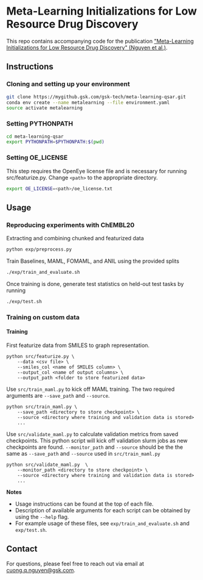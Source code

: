 # Meta-Learning Initializations for Low Resource Drug Discovery
This repo contains accompanying code for the publication ["Meta-Learning Initializations for Low Resource Drug Discovery" (Nguyen et al.)](https://arxiv.org/abs/2003.05996).

## Instructions
### Cloning and setting up your environment
```bash
git clone https://mygithub.gsk.com/gsk-tech/meta-learning-qsar.git
conda env create --name metalearning --file environment.yaml
source activate metalearning
```
### Setting PYTHONPATH
```bash
cd meta-learning-qsar
export PYTHONPATH=$PYTHONPATH:$(pwd)
```
### Setting OE_LICENSE 
This step requires the OpenEye license file and is necessary for running src/featurize.py. Change `<path>` to the appropriate directory.
```bash
export OE_LICENSE=<path>/oe_license.txt
```
## Usage
### Reproducing experiments with ChEMBL20
Extracting and combining chunked and featurized data
```bash
python exp/preprocess.py
```
Train Baselines, MAML, FOMAML, and ANIL using the provided splits
```bash
./exp/train_and_evaluate.sh 
```
Once training is done, generate test statistics on held-out test tasks by running
```bash
./exp/test.sh 
```
### Training on custom data
#### Training
First featurize data from SMILES to graph representation.
```
python src/featurize.py \
    --data <csv file> \
    --smiles_col <name of SMILES column> \
    --output_col <name of output columns> \
    --output_path <folder to store featurized data>
```
Use `src/train_maml.py` to kick off MAML training. The two required arguments are `--save_path` and `--source`.
```
python src/train_maml.py \ 
    --save_path <directory to store checkpoint> \
    --source <directory where training and validation data is stored>
    ...
```
Use `src/validate_maml.py` to calculate validation metrics from saved checkpoints. This python script will kick off validation slurm jobs as new checkpoints are found. `--monitor_path` and `--source` should be the the same as `--save_path` and `--source` used in `src/train_maml.py`
```
python src/validate_maml.py  \
    --monitor_path <directory to store checkpoint> \
    --source <directory where training and validation data is stored> 
    ...
```
**Notes**
- Usage instructions can be found at the top of each file.
- Description of available arguments for each script can be obtained by using the `--help` flag.
- For example usage of these files, see `exp/train_and_evaluate.sh` and `exp/test.sh`.
## Contact
For questions, please feel free to reach out via email at cuong.q.nguyen@gsk.com.
